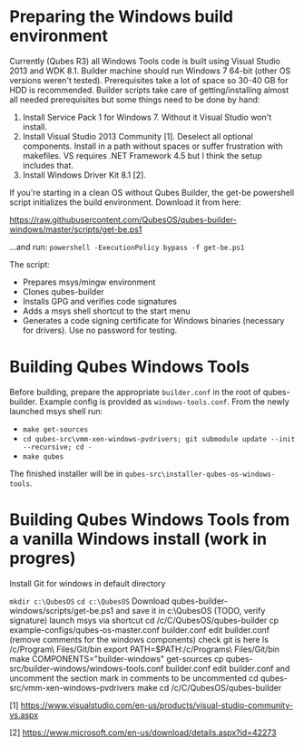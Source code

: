 Preparing the Windows build environment
=======================================

Currently (Qubes R3) all Windows Tools code is built using Visual Studio 2013 and WDK 8.1. Builder machine should run Windows 7 64-bit (other OS versions weren't tested). Prerequisites take a lot of space so 30-40 GB for HDD is recommended.
Builder scripts take care of getting/installing almost all needed prerequisites but some things need to be done by hand:

1. Install Service Pack 1 for Windows 7. Without it Visual Studio won't install.
2. Install Visual Studio 2013 Community [1]. Deselect all optional components. Install in a path without spaces or suffer frustration with makefiles. VS requires .NET Framework 4.5 but I think the setup includes that.
3. Install Windows Driver Kit 8.1 [2].

If you're starting in a clean OS without Qubes Builder, the get-be powershell script initializes the build environment. Download it from here:

https://raw.githubusercontent.com/QubesOS/qubes-builder-windows/master/scripts/get-be.ps1

...and run:
`powershell -ExecutionPolicy bypass -f get-be.ps1`

The script:

* Prepares msys/mingw environment
* Clones qubes-builder
* Installs GPG and verifies code signatures
* Adds a msys shell shortcut to the start menu
* Generates a code signing certificate for Windows binaries (necessary for drivers). Use no password for testing.

Building Qubes Windows Tools
============================

Before building, prepare the appropriate `builder.conf` in the root of qubes-builder. Example config is provided as `windows-tools.conf`.
From the newly launched msys shell run:

* `make get-sources`
* `cd qubes-src\vmm-xen-windows-pvdrivers; git submodule update --init --recursive; cd -`
* `make qubes`

The finished installer will be in `qubes-src\installer-qubes-os-windows-tools`.

Building Qubes Windows Tools from a vanilla Windows install (work in progres)
===========================================================

Install Git for windows in default directory

`mkdir c:\QubesOS`
`cd c:\QubesOS`
Download qubes-builder-windows/scripts/get-be.ps1 and save it in c:\QubesOS (TODO, verify signature)
launch msys via shortcut
cd /c/C/QubesOS/qubes-builder
cp example-configs/qubes-os-master.conf builder.conf
edit builder.conf (remove comments for the windows components)
check git is here ls /c/Program\ Files/Git/bin
export PATH=$PATH:/c/Programs\ Files/Git/bin
make COMPONENTS="builder-windows" get-sources
cp qubes-src/builder-windows/windows-tools.conf builder.conf
edit builder.conf and uncomment the section mark in comments to be uncommented
cd qubes-src/vmm-xen-windows-pvdrivers
make
cd /c/C/QubesOS/qubes-builder

[1] https://www.visualstudio.com/en-us/products/visual-studio-community-vs.aspx

[2] https://www.microsoft.com/en-us/download/details.aspx?id=42273
